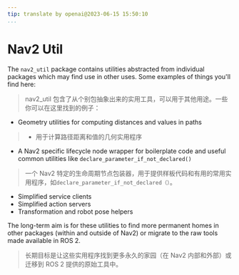 ```yaml
---
tip: translate by openai@2023-06-15 15:50:10
...
```


# Nav2 Util

The `nav2_util` package contains utilities abstracted from individual packages which may find use in other uses. Some examples of things you'll find here:

> nav2_util 包含了从个别包抽象出来的实用工具，可以用于其他用途。一些你可以在这里找到的例子：

- Geometry utilities for computing distances and values in paths

> - 用于计算路径距离和值的几何实用程序

- A Nav2 specific lifecycle node wrapper for boilerplate code and useful common utilities like `declare_parameter_if_not_declared()`

> 一个 Nav2 特定的生命周期节点包装器，用于提供样板代码和有用的常用实用程序，如`declare_parameter_if_not_declared（）`。

- Simplified service clients
- Simplified action servers
- Transformation and robot pose helpers

The long-term aim is for these utilities to find more permanent homes in other packages (within and outside of Nav2) or migrate to the raw tools made available in ROS 2.

> 长期目标是让这些实用程序找到更多永久的家园（在 Nav2 内部和外部）或迁移到 ROS 2 提供的原始工具中。
